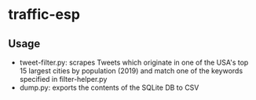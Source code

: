 # traffic-esp

## Usage
- tweet-filter.py: scrapes Tweets which originate in one of the USA's top 15 largest cities by population (2019) and match one of the keywords specified in filter-helper.py
- dump.py: exports the contents of the SQLite DB to CSV
